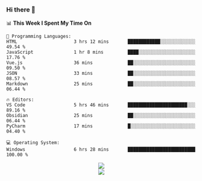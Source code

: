 ### Hi there 👋

<!--
**jmyx0225/jmyx0225** is a ✨ _special_ ✨ repository because its `README.md` (this file) appears on your GitHub profile.

Here are some ideas to get you started:

- 🔭 I’m currently working on ...
- 🌱 I’m currently learning ...
- 👯 I’m looking to collaborate on ...
- 🤔 I’m looking for help with ...
- 💬 Ask me about ...
- 📫 How to reach me: ...
- 😄 Pronouns: ...
- ⚡ Fun fact: ...
-->

<!--START_SECTION:waka-->
📊 **This Week I Spent My Time On** 

```text
💬 Programming Languages: 
HTML                     3 hrs 12 mins       ████████████░░░░░░░░░░░░░   49.54 % 
JavaScript               1 hr 8 mins         ████░░░░░░░░░░░░░░░░░░░░░   17.76 % 
Vue.js                   36 mins             ██░░░░░░░░░░░░░░░░░░░░░░░   09.50 % 
JSON                     33 mins             ██░░░░░░░░░░░░░░░░░░░░░░░   08.57 % 
Markdown                 25 mins             ██░░░░░░░░░░░░░░░░░░░░░░░   06.44 % 

🔥 Editors: 
VS Code                  5 hrs 46 mins       ██████████████████████░░░   89.16 % 
Obsidian                 25 mins             ██░░░░░░░░░░░░░░░░░░░░░░░   06.44 % 
PyCharm                  17 mins             █░░░░░░░░░░░░░░░░░░░░░░░░   04.40 % 

💻 Operating System: 
Windows                  6 hrs 28 mins       █████████████████████████   100.00 % 
```


<!--END_SECTION:waka-->

<div align="center"><img src="https://metrics.lecoq.io/jmyx0225?template=classic&isocalendar=1&languages=1&lines=1&base=header%2C%20activity%2C%20community%2C%20repositories%2C%20metadata&base.indepth=false&base.hireable=false&base.skip=false&isocalendar=false&isocalendar.duration=full-year&languages=false&languages.ignored=html%2Ccss&languages.limit=8&languages.threshold=0%25&languages.other=false&languages.colors=github&languages.aliases=JavaScript&languages.sections=most-used&languages.indepth=false&languages.analysis.timeout=15&languages.analysis.timeout.repositories=7.5&languages.categories=markup%2C%20programming&languages.recent.categories=markup%2C%20programming&languages.recent.load=300&languages.recent.days=14&lines=false&lines.sections=base&lines.repositories.limit=4&lines.history.limit=1&config.timezone=Asia%2FShanghai">
</div>
<div align="center"><img src="https://github-readme-stats.vercel.app/api?username=JMYX0225">
</div>
